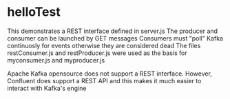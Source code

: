 # helloTest
This demonstrates a REST interface defined in server.js
The producer and consumer can be launched by GET messages
Consumers must "poll" Kafka continuosly for events
otherwise they are considered dead
The files restConsumer.js and restProducer.js were used as the basis for myconsumer.js and myproducer.js

Apache Kafka opensource does not support a REST interface. However, Confluent does support a REST API and this makes it much easier to interact with Kafka's engine
